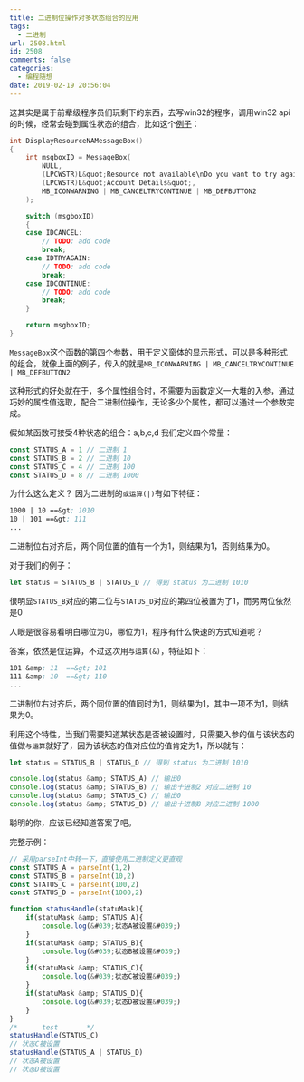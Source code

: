 ```yaml
---
title: 二进制位操作对多状态组合的应用
tags:
  - 二进制
url: 2508.html
id: 2508
comments: false
categories:
  - 编程随想
date: 2019-02-19 20:56:04
---
```


这其实是属于前辈级程序员们玩剩下的东西，去写win32的程序，调用win32 api的时候，经常会碰到属性状态的组合，比如这个[例子](https://docs.microsoft.com/en-us/windows/desktop/api/winuser/nf-winuser-messagebox#examples)：
```c
int DisplayResourceNAMessageBox()
{
    int msgboxID = MessageBox(
        NULL,
        (LPCWSTR)L&quot;Resource not available\nDo you want to try again?&quot;,
        (LPCWSTR)L&quot;Account Details&quot;,
        MB_ICONWARNING | MB_CANCELTRYCONTINUE | MB_DEFBUTTON2
    );

    switch (msgboxID)
    {
    case IDCANCEL:
        // TODO: add code
        break;
    case IDTRYAGAIN:
        // TODO: add code
        break;
    case IDCONTINUE:
        // TODO: add code
        break;
    }

    return msgboxID;
}
```
`MessageBox`这个函数的第四个参数，用于定义窗体的显示形式，可以是多种形式的组合，就像上面的例子，传入的就是`MB_ICONWARNING | MB_CANCELTRYCONTINUE | MB_DEFBUTTON2`

这种形式的好处就在于，多个属性组合时，不需要为函数定义一大堆的入参，通过巧妙的属性值选取，配合二进制位操作，无论多少个属性，都可以通过一个参数完成。

假如某函数可接受4种状态的组合：a,b,c,d
我们定义四个常量：
```javascript
const STATUS_A = 1 // 二进制 1
const STATUS_B = 2 // 二进制 10
const STATUS_C = 4 // 二进制 100
const STATUS_D = 8 // 二进制 1000
```
为什么这么定义？ 因为二进制的`或运算(|)`有如下特征：
```asm
1000 | 10 ==&gt; 1010
10 | 101 ==&gt; 111
...
```
二进制位右对齐后，两个同位置的值有一个为1，则结果为1，否则结果为0。

对于我们的例子：
```javascript
let status = STATUS_B | STATUS_D // 得到 status 为二进制 1010
```
很明显`STATUS_B`对应的第二位与`STATUS_D`对应的第四位被置为了1，而另两位依然是0

人眼是很容易看明白哪位为0，哪位为1，程序有什么快速的方式知道呢？

答案，依然是位运算，不过这次用`与运算(&)`，特征如下：
```asm
101 &amp; 11  ==&gt; 101
111 &amp; 10  ==&gt; 110
...
```
二进制位右对齐后，两个同位置的值同时为1，则结果为1，其中一项不为1，则结果为0。

利用这个特性，当我们需要知道某状态是否被设置时，只需要入参的值与该状态的值做`与运算`就好了，因为该状态的值对应位的值肯定为1，所以就有：
```javascript
let status = STATUS_B | STATUS_D // 得到 status 为二进制 1010

console.log(status &amp; STATUS_A) // 输出0
console.log(status &amp; STATUS_B) // 输出十进制2 对应二进制 10
console.log(status &amp; STATUS_C) // 输出0
console.log(status &amp; STATUS_D) // 输出十进制8 对应二进制 1000
```
聪明的你，应该已经知道答案了吧。

完整示例：
```javascript
// 采用parseInt中转一下，直接使用二进制定义更直观
const STATUS_A = parseInt(1,2)
const STATUS_B = parseInt(10,2)
const STATUS_C = parseInt(100,2)
const STATUS_D = parseInt(1000,2)

function statusHandle(statuMask){
	if(statuMask &amp; STATUS_A){
		console.log(&#039;状态A被设置&#039;)
	}
	if(statuMask &amp; STATUS_B){
		console.log(&#039;状态B被设置&#039;)
	}
	if(statuMask &amp; STATUS_C){
		console.log(&#039;状态C被设置&#039;)
	}
	if(statuMask &amp; STATUS_D){
		console.log(&#039;状态D被设置&#039;)
	}
}
/*      test       */
statusHandle(STATUS_C)
// 状态C被设置
statusHandle(STATUS_A | STATUS_D)
// 状态A被设置
// 状态D被设置
```
